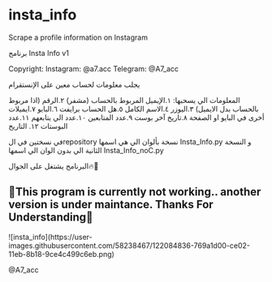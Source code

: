 # insta_info
Scrape a profile information on Instagram

برنامج Insta Info v1

Copyright:
Instagram: @a7.acc
Telegram: @A7_acc

يجلب معلومات لحساب معين على الإنستقرام 

المعلومات الي يسحبها:
١.الإيميل المربوط بالحساب (مشفر)
٢.الرقم (اذا مربوط بالحساب بدل الايميل)
٣.اليوزر
٤.الاسم الكامل 
٥.هل الحساب برايفت 
٦.البايو
٧.ايميلات أخرى في البايو او الصفحة
٨.تاريخ آخر بوست
٩.عدد المتابعين
١٠.عدد الي يتابعهم
١١.عدد البوستات
١٢. التاريخ

 في نسختين في الrepository نسخة بألوان الي هي اسمها Insta_Info.py
و النسخة الثانية الي بدون الوان الي اسمها Insta_Info_noC.py

البرنامج يشتغل على الجوال🔥👋

<h2> 🛑This program is currently not working.. another version is under maintance. Thanks For Understanding🛑</h2>
![insta_info](https://user-images.githubusercontent.com/58238467/122084836-769a1d00-ce02-11eb-8b18-9ce4c499c6eb.png)

@A7_acc
